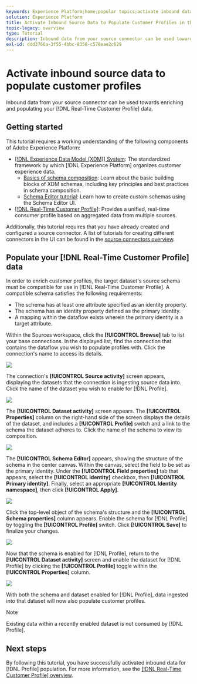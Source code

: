 ```yaml
---
keywords: Experience Platform;home;popular topics;activate inbound data;populate profile;populate rtcp;populated unified profile
solution: Experience Platform
title: Activate Inbound Source Data to Populate Customer Profiles in the UI
topic-legacy: overview
type: Tutorial
description: Inbound data from your source connector can be used towards enriching and populating your Real-Time Customer Profile data.
exl-id: ddd3766a-3f55-4bbc-8358-c578eae2c629
---
```

# Activate inbound source data to populate customer profiles

Inbound data from your source connector can be used towards enriching and populating your [!DNL Real-Time Customer Profile] data.

## Getting started

This tutorial requires a working understanding of the following components of Adobe Experience Platform:

-   [[!DNL Experience Data Model (XDM)] System](../../../xdm/home.md): The standardized framework by which [!DNL Experience Platform] organizes customer experience data.
    -   [Basics of schema composition](../../../xdm/schema/composition.md): Learn about the basic building blocks of XDM schemas, including key principles and best practices in schema composition.
    -   [Schema Editor tutorial](../../../xdm/tutorials/create-schema-ui.md): Learn how to create custom schemas using the Schema Editor UI.
-   [[!DNL Real-Time Customer Profile]](../../../profile/home.md): Provides a unified, real-time consumer profile based on aggregated data from multiple sources.

Additionally, this tutorial requires that you have already created and configured a source connector.  A list of tutorials for creating different connectors in the UI can be found in the [source connectors overview](../../home.md).

## Populate your [!DNL Real-Time Customer Profile] data

In order to enrich customer profiles, the target dataset's source schema must be compatible for use in [!DNL Real-Time Customer Profile]. A compatible schema satisfies the following requirements:

- The schema has at least one attribute specified as an identity property.
- The schema has an identity property defined as the primary identity.
- A mapping within the dataflow exists wherein the primary identity is a target attribute.

Within the Sources workspace, click the **[!UICONTROL Browse]** tab to list your base connections. In the displayed list, find the connection that contains the dataflow you wish to populate profiles with. Click the connection's name to access its details.

![](../../images/tutorials/dataflow/cloud-storage/batch/browse.png)

The connection's **[!UICONTROL Source activity]** screen appears, displaying the datasets that the connection is ingesting source data into. Click the name of the dataset you wish to enable for [!DNL Profile].

![](../../images/tutorials/dataflow/cloud-storage/batch/dataset-dataflow.png)

The **[!UICONTROL Dataset activity]** screen appears. The **[!UICONTROL Properties]** column on the right-hand side of the screen displays the details of the dataset, and includes a **[!UICONTROL Profile]** switch and a link to the schema the dataset adheres to. Click the name of the schema to view its composition.

![](../../images/tutorials/dataflow/cloud-storage/batch/select-dataset-schema.png)

The **[!UICONTROL Schema Editor]** appears, showing the structure of the schema in the center canvas. Within the canvas, select the field to be set as the primary identity. Under the **[!UICONTROL Field properties]** tab that appears, select the **[!UICONTROL Identity]** checkbox, then **[!UICONTROL Primary identity]**. Finally, select an appropriate **[!UICONTROL Identity namespace]**, then click **[!UICONTROL Apply]**.

![](../../images/tutorials/dataflow/cloud-storage/batch/set-schema-identity.png)

Click the top-level object of the schema's structure and the **[!UICONTROL Schema properties]** column appears. Enable the schema for [!DNL Profile] by toggling the **[!UICONTROL Profile]** switch. Click **[!UICONTROL Save]** to finalize your changes.

![](../../images/tutorials/dataflow/cloud-storage/batch/enable-profile.png)

Now that the schema is enabled for [!DNL Profile], return to the **[!UICONTROL Dataset activity]** screen and enable the dataset for [!DNL Profile] by clicking the **[!UICONTROL Profile]** toggle within the **[!UICONTROL Properties]** column.

![](../../images/tutorials/dataflow/cloud-storage/batch/enable-dataset-profile.png)

With both the schema and dataset enabled for [!DNL Profile], data ingested into that dataset will now also populate customer profiles.

>[!NOTE]
>
>Existing data within a recently enabled dataset is not consumed by [!DNL Profile].

## Next steps

By following this tutorial, you have successfully activated inbound data for [!DNL Profile] population. For more information, see the [[!DNL Real-Time Customer Profile] overview](../../../profile/home.md).
